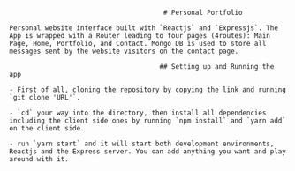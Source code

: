                                            # Personal Portfolio 
                                          
    Personal website interface built with `Reactjs` and `Expressjs`. The App is wrapped with a Router leading to four pages (4routes): Main Page, Home, Portfolio, and Contact. Mongo DB is used to store all messages sent by the website visitors on the contact page. 
    
                                          ## Setting up and Running the app   
    
    - First of all, cloning the repository by copying the link and running `git clone 'URL'`.
    
    - `cd` your way into the directory, then install all dependencies including the client side ones by running `npm install` and `yarn add` on the client side. 
    
    - run `yarn start` and it will start both development environments, Reactjs and the Express server. You can add anything you want and play around with it. 
    
